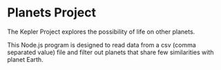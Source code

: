 # Planets Project

The Kepler Project explores the possibility of life on other planets.

This Node.js program is designed to read data from a csv (comma separated value) file and filter out planets that share few similarities with planet Earth.
